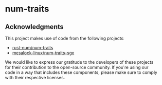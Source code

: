 # num-traits

## Acknowledgments
This project makes use of code from the following projects:

* [rust-num/num-traits](https://github.com/rust-num/num-traits)
* [mesalock-linux/num-traits-sgx](https://github.com/mesalock-linux/num-traits-sgx)

We would like to express our gratitude to the developers of these projects for their contribution to the open-source community. If you're using our code in a way that includes these components, please make sure to comply with their respective licenses.

